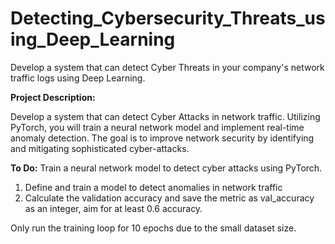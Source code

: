 # Detecting_Cybersecurity_Threats_using_Deep_Learning
Develop a system that can detect Cyber Threats in your company's network traffic logs using Deep Learning.


**Project Description:**

Develop a system that can detect Cyber Attacks in network traffic. Utilizing PyTorch, you will train a neural network model and implement real-time anomaly detection. The goal is to improve network security by identifying and mitigating sophisticated cyber-attacks. 

**To Do:**
Train a neural network model to detect cyber attacks using PyTorch.
1. Define and train a model to detect anomalies in network traffic
2. Calculate the validation accuracy and save the metric as val_accuracy as an integer, aim for at least 0.6 accuracy.

Only run the training loop for 10 epochs due to the small dataset size.

